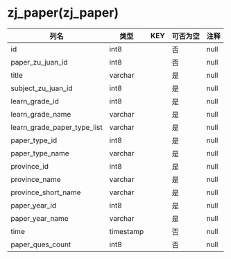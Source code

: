 # zj_paper(zj_paper)
| 列名   | 类型   | KEY  | 可否为空 | 注释   |
| ---- | ---- | ---- | ---- | ---- |
|id|int8||否|null|
|paper_zu_juan_id|int8||否|null|
|title|varchar||是|null|
|subject_zu_juan_id|int8||是|null|
|learn_grade_id|int8||是|null|
|learn_grade_name|varchar||是|null|
|learn_grade_paper_type_list|varchar||是|null|
|paper_type_id|int8||是|null|
|paper_type_name|varchar||是|null|
|province_id|int8||是|null|
|province_name|varchar||是|null|
|province_short_name|varchar||是|null|
|paper_year_id|int8||是|null|
|paper_year_name|varchar||是|null|
|time|timestamp||否|null|
|paper_ques_count|int8||否|null|
